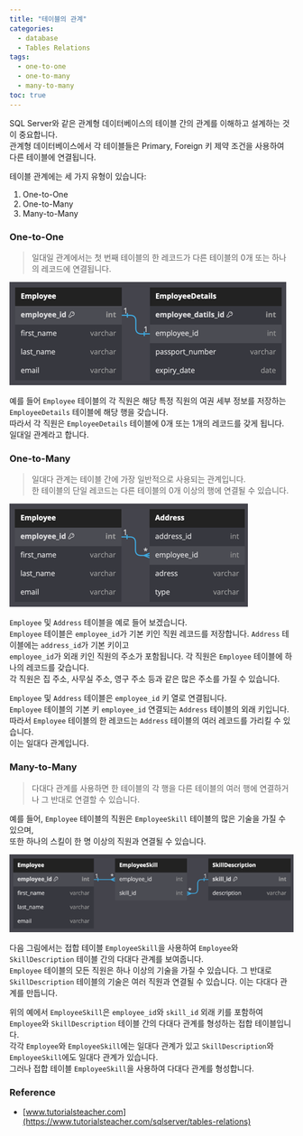 ```yaml
---
title: "테이블의 관계"
categories:
  - database
  - Tables Relations
tags:
  - one-to-one
  - one-to-many
  - many-to-many
toc: true
---
```


SQL Server와 같은 관계형 데이터베이스의 테이블 간의 관계를 이해하고 설계하는 것이 중요합니다.  
관계형 데이터베이스에서 각 테이블들은 Primary, Foreign 키 제약 조건을 사용하여 다른 테이블에 연결됩니다.

테이블 관계에는 세 가지 유형이 있습니다:

1. One-to-One
2. One-to-Many
3. Many-to-Many

### One-to-One

> 일대일 관계에서는 첫 번째 테이블의 한 레코드가 다른 테이블의 0개 또는 하나의 레코드에 연결됩니다.

![one-to-one](../../../assets/images/database/mysql/one-to-one.png)

예를 들어 `Employee` 테이블의 각 직원은 해당 특정 직원의 여권 세부 정보를 저장하는 `EmployeeDetails` 테이블에 해당 행을 갖습니다.  
따라서 각 직원은 `EmployeeDetails` 테이블에 0개 또는 1개의 레코드를 갖게 됩니다.  
일대일 관계라고 합니다.

### One-to-Many

> 일대다 관계는 테이블 간에 가장 일반적으로 사용되는 관계입니다.  
> 한 테이블의 단일 레코드는 다른 테이블의 0개 이상의 행에 연결될 수 있습니다.

![one-to-many](../../../assets/images/database/mysql/one-to-many.png)

`Employee` 및 `Address` 테이블을 예로 들어 보겠습니다.   
`Employee` 테이블은 `employee_id`가 기본 키인 직원 레코드를 저장합니다. `Address` 테이블에는 `address_id`가 기본 키이고  
`employee_id`가 외래 키인 직원의 주소가 포함됩니다. 각 직원은 `Employee` 테이블에 하나의 레코드를 갖습니다.  
각 직원은 집 주소, 사무실 주소, 영구 주소 등과 같은 많은 주소를 가질 수 있습니다.

`Employee` 및 `Address` 테이블은 `employee_id` 키 열로 연결됩니다.  
`Employee` 테이블의 기본 키 `employee_id` 연결되는 `Address` 테이블의 외래 키입니다.  
따라서 `Employee` 테이블의 한 레코드는 `Address` 테이블의 여러 레코드를 가리킬 수 있습니다.  
이는 일대다 관계입니다.

### Many-to-Many

> 다대다 관계를 사용하면 한 테이블의 각 행을 다른 테이블의 여러 행에 연결하거나 그 반대로 연결할 수 있습니다.

예를 들어, `Employee` 테이블의 직원은 `EmployeeSkill` 테이블의 많은 기술을 가질 수 있으며,  
또한 하나의 스킬이 한 명 이상의 직원과 연결될 수 있습니다.

![many-to-many](../../../assets/images/database/mysql/many-to-many.png)

다음 그림에서는 접합 테이블 `EmployeeSkill`을 사용하여 `Employee`와 `SkillDescription` 테이블 간의 다대다 관계를 보여줍니다.  
`Employee` 테이블의 모든 직원은 하나 이상의 기술을 가질 수 있습니다. 그 반대로 `SkillDescription` 테이블의 기술은 여러 직원과 연결될 수 있습니다.
이는 다대다 관계를 만듭니다.

위의 예에서 `EmployeeSkill`은 `employee_id`와 `skill_id` 외래 키를 포함하여 `Employee`와 `SkillDescription` 테이블 간의
다대다 관계를 형성하는 접합 테이블입니다.  
각각 `Employee`와 `EmployeeSkill`에는 일대다 관계가 있고 `SkillDescription`와 `EmployeeSkill`에도 일대다 관계가 있습니다.   
그러나 접합 테이블 `EmployeeSkill`을 사용하여 다대다 관계를 형성합니다.

### Reference

- [www.tutorialsteacher.com](https://www.tutorialsteacher.com/sqlserver/tables-relations)